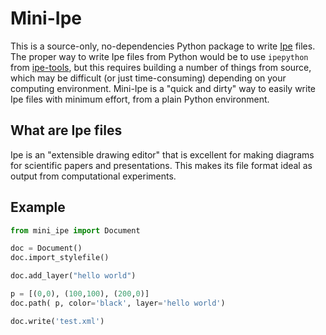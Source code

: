# Mini-Ipe

This is a source-only, no-dependencies Python package to write [Ipe](http://ipe.otfried.org/) files.
The proper way to write Ipe files from Python would be to use `ipepython` from [ipe-tools](https://github.com/otfried/ipe-tools), but this requires building a number of things from source, which may be difficult (or just time-consuming) depending on your computing environment.
Mini-Ipe is a "quick and dirty" way to easily write Ipe files with minimum effort, from a plain Python environment.

## What are Ipe files

Ipe is an "extensible drawing editor" that is excellent for making diagrams for scientific papers and presentations.
This makes its file format ideal as output from computational experiments.

## Example
```python
from mini_ipe import Document

doc = Document()
doc.import_stylefile()

doc.add_layer("hello world")

p = [(0,0), (100,100), (200,0)]
doc.path( p, color='black', layer='hello world')

doc.write('test.xml')
```
